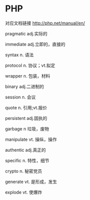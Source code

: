 # PHP
对应文档链接 http://php.net/manual/en/

pragmatic       adj.实际的

immediate       adj.立即的，直接的

syntax          n.  语法

protocol        n.  协议；vt.拟定

wrapper         n.  包装，材料

binary          adj.二进制的

session         n.  会议

quote           n.  引用;vt.报价

persistent      adj.固执的

garbage         n   垃圾，废物

manipulate      vt. 操纵，操作

authentic       adj.真正的

specific        n.  特性，细节

crypto          n.  秘密党员

generate        vt. 是形成，发生

explode         vt. 使爆炸


